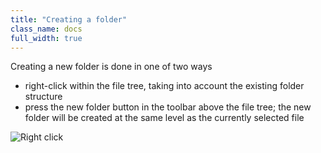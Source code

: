 ```yaml
---
title: "Creating a folder"
class_name: docs
full_width: true
---
```


Creating a new folder is done in one of two ways

- right-click within the file tree, taking into account the existing folder structure
- press the new folder button in the toolbar above the file tree; the new folder will be created at the same level as the currently selected file

![Right click](/img/docs/right-click.png)


